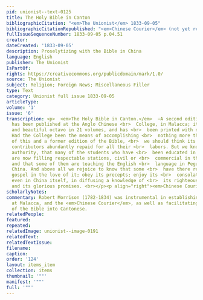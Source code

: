 ```yaml
---
pid: unionist--text-0125
title: The Holy Bible in Canton
bibliographicCitation: "<em>The Unionist</em> 1833-09-05"
bibliographicCitationRepublished: "<em>Chinese Courier</em> (not yet researched)"
fullIssueSequenceNumber: 1833-09-05 p.04.51
creator: 
dateCreated: '1833-09-05'
description: Proselytizing with the Bible in China
language: English
publisher: The Unionist
IsPartOf: 
rights: https://creativecommons.org/publicdomain/mark/1.0/
source: The Unionist
subject: Religion; Foreign News; Miscellaneous Filler
type: Text
category: Unionist full issue 1833-09-05
articleType: 
volume: '1'
issue: '6'
transcription: <p>  <em>The Holy Bible in Canton.</em>  —A second edition of the Bible
  has been published at the Anglo Chinese <br>  College, in Malacca; it is a large
  and beautiful octavo in 21 volumes, and has <br>  been printed with new blocks.
  Had the College been the means of accomplishing <br>  nothing more than the publication
  of this and a former edition of the Bible, <br>  we should think its founder and
  contributors abundantly repaid for all their <br>  labors. But we know from good
  authority, that many of the students who have <br>  been educated in the college,
  are now filling respectable stations, civil or <br>  commercial in the Straits;
  and that some of them are teaching the English <br>  language in Pegu and Cochin
  China. And above all we rejoice to know that some <br>  have there received the
  gospel in the love of it; obey its precepts; enjoy its <br>  consolations; and assist,
  even in China itself, in diffusing a knowledge of <br>  its righteous requisites
  and its glorious promises. <br></p><p align="right"><em>Chinese Courier</em></p>
scholarlyNotes: 
commentary: Robert Morrison (1782-1834) was instrumental in establishing the college
  at Malacca, and the <em>Chinese Courier</em>, as well as facilitating this translation
  of the Bible into Cantonese.
relatedPeople: 
featured: 
repeated: 
relatedImage: unionist--image-0191
relatedText: 
relatedTextIssue: 
filename: 
caption: 
order: '124'
layout: items_item
collection: items
thumbnail: '""'
manifest: '""'
full: '""'
---
```


